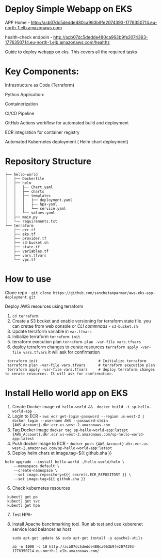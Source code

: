 # Deploy Simple Webapp on EKS 
APP Home - http://acb07dc5dedde480ca963b9fe2074393-1776350714.eu-north-1.elb.amazonaws.com

health-check endpoin -  http://acb07dc5dedde480ca963b9fe2074393-1776350714.eu-north-1.elb.amazonaws.com/healthz

Guide to deploy webapp on eks. This covers all the required tasks 
# Key Components:

 Infrastructure as Code (Terraform)
 
 Python Application:
 
 Containerization
 
 CI/CD Pipeline
 
 GitHub Actions workflow for automated build and deployment
 
 ECR integration for container registry
 
 Automated Kubernetes deployment ( Helm chart deployment) 

# Repository Structure

 
```├── README.md
├── hello-world
│   ├── Dockerfile
│   ├── helm
│   │   ├── Chart.yaml
│   │   ├── charts
│   │   ├── templates
│   │   │   ├── deployment.yaml
│   │   │   ├── hpa-yaml
│   │   │   └── service.yaml
│   │   └── values.yaml
│   ├── main.py
│   └── requirements.txt
└── terraform
    ├── ecr.tf
    ├── eks.tf
    ├── provider.tf
    ├── s3-bucket.sh
    ├── state.tf
    ├── variables.tf
    ├── vars.tfvars
    └── vpc.tf
```

# How to use 
 Clone repo  - `git clone https://github.com/sanchetanparmar/aws-eks-app-deployment.git`

  Deploy AWS resources using terraform 
 1. `cd terraform`
 2. Create a S3 bcuket and enable versioning for terraform state file. you can cretae from web console or *CLI commnads* - `s3-bucket.sh`
 3. Update terraform variable in `var.tfvars`
 4. Initialize terraform `terraform init`
 5. terraform execution plan   `terraform plan -var-file vars.tfvars`
 6. deploy terraform changes to cerate resources `terraform apply -var-file vars.tfvars`  it will ask for confirmation 

```
 terraform init                            # Initialize terraform
 terraform plan -var-file vars.tfvars      # terraform execution plan
 terraform apply -var-file vars.tfvars     # deploy terraform changes to cerate resources. It will ask for confirmation. 

```
# Install Hello world app on EKS 
1. Create Docker image `cd hello-world &&  docker build -t sp-hello-world-app .`
2. Login to ECR - `aws ecr get-login-password --region us-west-2 | docker login --username AWS --password-stdin {AWS_Account}.dkr.ecr.us-west-2.amazonaws.com`
3. Tag Docker image `docker tag sp-hello-world-app:latest {AWS_Account}.dkr.ecr.us-west-2.amazonaws.com/sp-hello-world-app:latest`
4. Push docker image to ECR - `docker push {AWS_Account}.dkr.ecr.us-west-2.amazonaws.com/sp-hello-world-app:latest`
5. Deploy helm chars
et image.tag=${{ github.sha }}
```
helm upgrade --install hello-world ./hello-world/helm \
    --namespace default \
    --create-namespace \
    --set image.repository=${{ secrets.ECR_REPOSITORY }} \
    --set image.tag=${{ github.sha }}
```

6.  Check kubernetes resources 
  ```
   kubectl get po 
   kubectl get svc 
   kubectl get hpa
```

7.  Test HPA-
   
   1. Install Apache benchmarking tool. Run ab test and use kuberenet service load balancer as host 
      ```
      sudo apt-get update && sudo apt-get install -y apache2-utils
 
      ab -n 1000 -c 10 http://acb07dc5dedde480ca963b9fe2074393-1776350714.eu-north-1.elb.amazonaws.com/
      ```

















